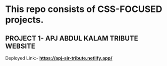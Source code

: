 # This repo consists of CSS-FOCUSED projects.

## PROJECT 1- APJ ABDUL KALAM TRIBUTE WEBSITE

Deployed Link:- **https://apj-sir-tribute.netlify.app/**
